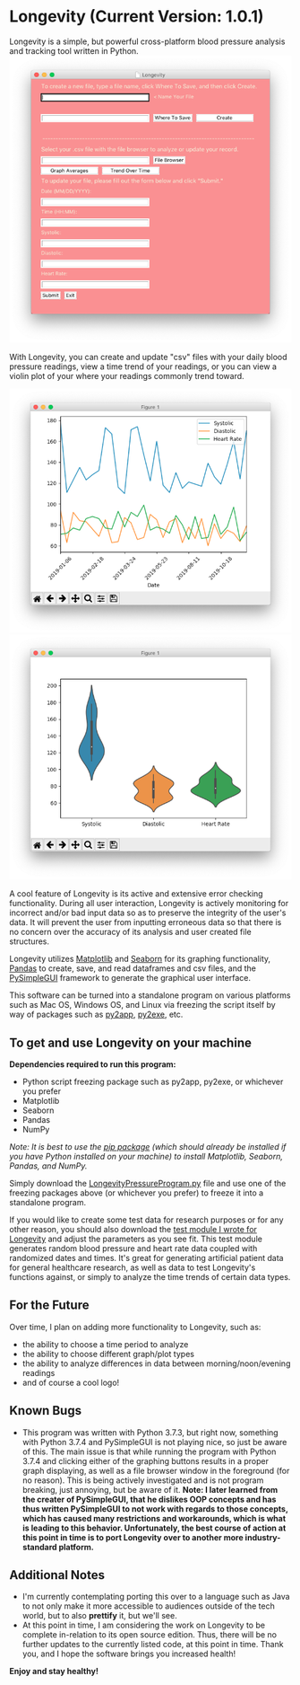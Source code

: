 # Longevity (Current Version: 1.0.1)

Longevity is a simple, but powerful cross-platform blood pressure analysis and tracking tool written in Python.
![](https://raw.githubusercontent.com/TechProofreader/Longevity/master/LongevityPic.png)

With Longevity, you can create and update "csv" files with your daily blood pressure readings, view a time trend of your readings, or you can view a violin plot of your where your readings commonly trend toward.

![](https://github.com/TechProofreader/Longevity/blob/master/LongevityTimeTrend.png)
![](https://github.com/TechProofreader/Longevity/blob/master/LongevityViolinPic.png)

A cool feature of Longevity is its active and extensive error checking functionality. During all user interaction, Longevity is actively monitoring for incorrect and/or bad input data so as to preserve the integrity of the user's data. It will prevent the user from inputting erroneous data so that there is no concern over the accuracy of its analysis and user created file structures.

Longevity utilizes [Matplotlib](https://matplotlib.org/) and [Seaborn](http://seaborn.pydata.org/) for its graphing functionality, [Pandas](https://github.com/pandas-dev/pandas) to create, save, and read dataframes and csv files, and the [PySimpleGUI](https://github.com/PySimpleGUI/PySimpleGUI) framework to generate the graphical user interface.

This software can be turned into a standalone program on various platforms such as Mac OS, Windows OS, and Linux via freezing the script itself by way of packages such as [py2app](https://pypi.org/project/py2app/), [py2exe](http://www.py2exe.org/), etc.

<h2>To get and use Longevity on your machine</h2> 

**Dependencies required to run this program:**
* Python script freezing package such as py2app, py2exe, or whichever you prefer
* Matplotlib
* Seaborn
* Pandas
* NumPy

*Note: It is best to use the [pip package](https://pip.pypa.io/en/stable/) (which should already be installed if you have Python installed on your machine) to install Matplotlib, Seaborn, Pandas, and NumPy.*

Simply download the [LongevityPressureProgram.py](https://github.com/TechProofreader/Longevity/blob/master/LongevityPressureProgram.py) file and use one of the freezing packages above (or whichever you prefer) to freeze it into a standalone program.

If you would like to create some test data for research purposes or for any other reason, you should also download the [test module I wrote for Longevity](https://github.com/TechProofreader/Longevity/blob/master/bloodPressureTesting.py) and adjust the parameters as you see fit. This test module generates random blood pressure and heart rate data coupled with randomized dates and times. It's great for generating artificial patient data for general healthcare research, as well as data to test Longevity's functions against, or simply to analyze the time trends of certain data types.

<h2>For the Future</h2>

Over time, I plan on adding more functionality to Longevity, such as:

* the ability to choose a time period to analyze
* the ability to choose different graph/plot types
* the ability to analyze differences in data between morning/noon/evening readings
* and of course a cool logo!

<h2>Known Bugs</h2>

* This program was written with Python 3.7.3, but right now, something with Python 3.7.4 and PySimpleGUI is not playing nice, so just be aware of this. The main issue is that while running the program with Python 3.7.4 and clicking either of the graphing buttons results in a proper graph displaying, as well as a file browser window in the foreground (for no reason). This is being actively investigated and is not program breaking, just annoying, but be aware of it. **Note: I later learned from the creater of PySimpleGUI, that he dislikes OOP concepts and has thus written PySimpleGUI to not work with regards to those concepts, which has caused many restrictions and workarounds, which is what is leading to this behavior. Unfortunately, the best course of action at this point in time is to port Longevity over to another more industry-standard platform.**

<h2>Additional Notes</h2>

* I'm currently contemplating porting this over to a language such as Java to not only make it more accessible to audiences outside of the tech world, but to also **prettify** it, but we'll see.
* At this point in time, I am considering the work on Longevity to be complete in-relation to its open source edition. Thus, there will be no further updates to the currently listed code, at this point in time. Thank you, and I hope the software brings you increased health!

**Enjoy and stay healthy!**
